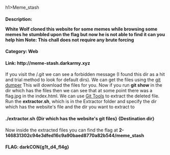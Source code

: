 h1>Meme_stash</h1>
<h4>Description: <p>White Wolf cloned this website for some memes while browsing some memes he stumbled upon the flag but now he is not able to find it can you help him
Note: This chall does not require any brute forcing</p>
<h4>Category: Web</h4>
<h4>Link: http://meme-stash.darkarmy.xyz</h4>

If you visit the /.git we can see a forbidden message (I found this dir as a hit and trial method to look for default dirs). We can get the files using the <a href='https://github.com/arthaud/git-dumper'>git dumper</a>
This will download the files for you. Now if you run <b>git show</b> in the dir which has the files then we can see that at some point there was a flag.jpg in the index.html.
We can use <a href='https://github.com/internetwache/GitTools'>Git Tools</a> to extract the deleted file.
Run the <b>extractor.sh</b>, which is in the Extractor folder and specify the dir which has the website's file and the dir you want to extract to
<h4>./extractor.sh {Dir which has the website's git files} {Destination dir}</h4>
Now inside the extracted files you can find the flag at <b>2-146831302c94e3dfed16c9a90baed8770a82b544/meme_stash</b>
<h4>FLAG: darkCON{g1t_d4_fl4g}</h4>
